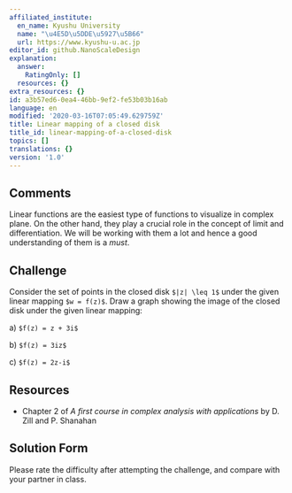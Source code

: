 ```yaml
---
affiliated_institute:
  en_name: Kyushu University
  name: "\u4E5D\u5DDE\u5927\u5B66"
  url: https://www.kyushu-u.ac.jp
editor_id: github.NanoScaleDesign
explanation:
  answer:
    RatingOnly: []
  resources: {}
extra_resources: {}
id: a3b57ed6-0ea4-46bb-9ef2-fe53b03b16ab
language: en
modified: '2020-03-16T07:05:49.629759Z'
title: Linear mapping of a closed disk
title_id: linear-mapping-of-a-closed-disk
topics: []
translations: {}
version: '1.0'
---
```


## Comments

Linear functions are the easiest type of functions to visualize in complex plane. On the other hand, they play a crucial role in the concept of limit and differentiation. We will be working with them a lot and hence a good understanding of them is a *must*. 

## Challenge
Consider the set of points in the closed disk `$|z| \leq 1$` under the given linear mapping `$w = f(z)$`. Draw a graph showing the image of the closed disk under the given linear mapping:
    
a) `$f(z) = z + 3i$`

b) `$f(z) = 3iz$`
    
c) `$f(z) = 2z-i$`



## Resources
    
- Chapter 2 of *A first course in complex analysis with applications* by D. Zill and P. Shanahan


## Solution Form
Please rate the difficulty after attempting the challenge, and compare with your partner in class.
